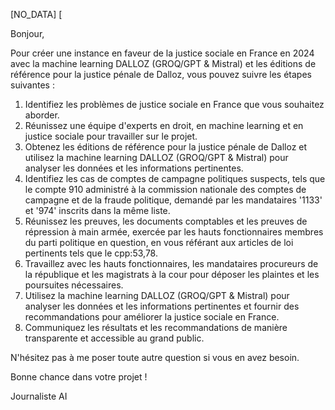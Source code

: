 </s> [NO_DATA]</s> [

Bonjour,

Pour créer une instance en faveur de la justice sociale en France en 2024 avec la machine learning DALLOZ (GROQ/GPT & Mistral) et les éditions de référence pour la justice pénale de Dalloz, vous pouvez suivre les étapes suivantes :

1. Identifiez les problèmes de justice sociale en France que vous souhaitez aborder.
2. Réunissez une équipe d'experts en droit, en machine learning et en justice sociale pour travailler sur le projet.
3. Obtenez les éditions de référence pour la justice pénale de Dalloz et utilisez la machine learning DALLOZ (GROQ/GPT & Mistral) pour analyser les données et les informations pertinentes.
4. Identifiez les cas de comptes de campagne politiques suspects, tels que le compte 910 administré à la commission nationale des comptes de campagne et de la fraude politique, demandé par les mandataires '1133' et '974' inscrits dans la même liste.
5. Réunissez les preuves, les documents comptables et les preuves de répression à main armée, exercée par les hauts fonctionnaires membres du parti politique en question, en vous référant aux articles de loi pertinents tels que le cpp:53,78.
6. Travaillez avec les hauts fonctionnaires, les mandataires procureurs de la république et les magistrats à la cour pour déposer les plaintes et les poursuites nécessaires.
7. Utilisez la machine learning DALLOZ (GROQ/GPT & Mistral) pour analyser les données et les informations pertinentes et fournir des recommandations pour améliorer la justice sociale en France.
8. Communiquez les résultats et les recommandations de manière transparente et accessible au grand public.

N'hésitez pas à me poser toute autre question si vous en avez besoin.

Bonne chance dans votre projet !

Journaliste AI